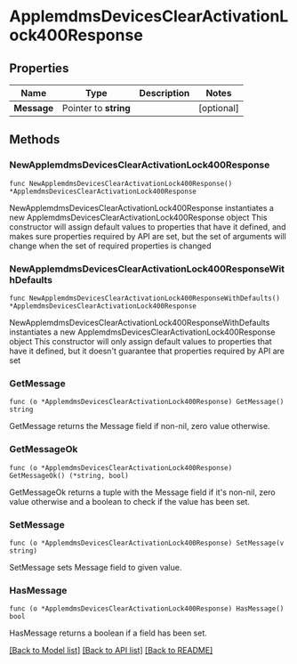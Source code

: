 # ApplemdmsDevicesClearActivationLock400Response

## Properties

Name | Type | Description | Notes
------------ | ------------- | ------------- | -------------
**Message** | Pointer to **string** |  | [optional] 

## Methods

### NewApplemdmsDevicesClearActivationLock400Response

`func NewApplemdmsDevicesClearActivationLock400Response() *ApplemdmsDevicesClearActivationLock400Response`

NewApplemdmsDevicesClearActivationLock400Response instantiates a new ApplemdmsDevicesClearActivationLock400Response object
This constructor will assign default values to properties that have it defined,
and makes sure properties required by API are set, but the set of arguments
will change when the set of required properties is changed

### NewApplemdmsDevicesClearActivationLock400ResponseWithDefaults

`func NewApplemdmsDevicesClearActivationLock400ResponseWithDefaults() *ApplemdmsDevicesClearActivationLock400Response`

NewApplemdmsDevicesClearActivationLock400ResponseWithDefaults instantiates a new ApplemdmsDevicesClearActivationLock400Response object
This constructor will only assign default values to properties that have it defined,
but it doesn't guarantee that properties required by API are set

### GetMessage

`func (o *ApplemdmsDevicesClearActivationLock400Response) GetMessage() string`

GetMessage returns the Message field if non-nil, zero value otherwise.

### GetMessageOk

`func (o *ApplemdmsDevicesClearActivationLock400Response) GetMessageOk() (*string, bool)`

GetMessageOk returns a tuple with the Message field if it's non-nil, zero value otherwise
and a boolean to check if the value has been set.

### SetMessage

`func (o *ApplemdmsDevicesClearActivationLock400Response) SetMessage(v string)`

SetMessage sets Message field to given value.

### HasMessage

`func (o *ApplemdmsDevicesClearActivationLock400Response) HasMessage() bool`

HasMessage returns a boolean if a field has been set.


[[Back to Model list]](../README.md#documentation-for-models) [[Back to API list]](../README.md#documentation-for-api-endpoints) [[Back to README]](../README.md)


